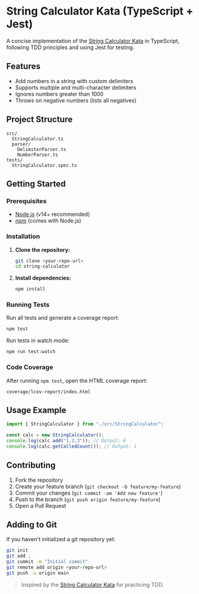 # String Calculator Kata (TypeScript + Jest)

A concise implementation of the [String Calculator Kata](https://kata-log.rocks/string-calculator-kata) in TypeScript, following TDD principles and using Jest for testing.

## Features

- Add numbers in a string with custom delimiters
- Supports multiple and multi-character delimiters
- Ignores numbers greater than 1000
- Throws on negative numbers (lists all negatives)

## Project Structure

```
src/
  StringCalculator.ts
  parser/
    DelimiterParser.ts
    NumberParser.ts
tests/
  StringCalculator.spec.ts
```

## Getting Started

### Prerequisites

- [Node.js](https://nodejs.org/) (v14+ recommended)
- [npm](https://www.npmjs.com/) (comes with Node.js)

### Installation

1. **Clone the repository:**
   ```sh
   git clone <your-repo-url>
   cd string-calculator
   ```

2. **Install dependencies:**
   ```sh
   npm install
   ```

### Running Tests

Run all tests and generate a coverage report:
```sh
npm test
```

Run tests in watch mode:
```sh
npm run test:watch
```

### Code Coverage

After running `npm test`, open the HTML coverage report:
```
coverage/lcov-report/index.html
```

## Usage Example

```ts
import { StringCalculator } from "./src/StringCalculator";

const calc = new StringCalculator();
console.log(calc.add("1,2,3")); // Output: 6
console.log(calc.getCalledCount()); // Output: 1
```

## Contributing

1. Fork the repository
2. Create your feature branch (`git checkout -b feature/my-feature`)
3. Commit your changes (`git commit -am 'Add new feature'`)
4. Push to the branch (`git push origin feature/my-feature`)
5. Open a Pull Request

## Adding to Git

If you haven't initialized a git repository yet:

```sh
git init
git add .
git commit -m "Initial commit"
git remote add origin <your-repo-url>
git push -u origin main
```

> Inspired by the [String Calculator Kata](https://kata-log.rocks/string-calculator-kata) for practicing TDD.